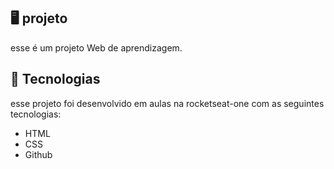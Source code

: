 <p align="center">
</p>

## 🖥️ projeto

esse é um projeto Web de aprendizagem.

## 🚀 Tecnologias

esse projeto foi desenvolvido em aulas na rocketseat-one com as seguintes tecnologias:

- HTML
- CSS
- Github
